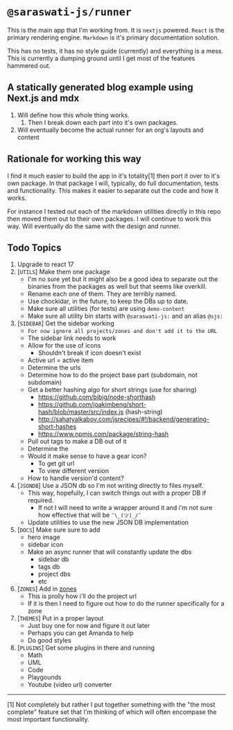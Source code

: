# `@saraswati-js/runner`
This is the main app that I'm working from. It is `nextjs` powered. `React` is the primary rendering engine. `Markdown` is it's primary documentation solution.

This has no tests, it has no style guide (currently) and everything is a mess. This is currently a dumping ground until I get most of the features hammered out.

## A statically generated blog example using Next.js and mdx
1. Will define how this whole thing works.
    1. Then I break down each part into it's own packages.
1. Will eventually become the actual runner for an org's layouts and content

## Rationale for working this way
I find it much easier to build the app in it's totality[1] then port it over to it's own package. In that package I will, typically, do full documentation, tests and functionality. This makes it easier to separate out the code and how it works.

For instance I tested out each of the markdown utilities directly in this repo then moved them out to their own packages. I will continue to work this way. Will eventually do the same with the design and runner.

## Todo Topics
1. Upgrade to react 17
1. [`UTILS`] Make them one package
    * I'm no sure yet but it might also be a good idea to separate out the binaries from the packages as well but that seems like overkill.
    * Rename each one of them. They are terribly named.
    * Use chockidar, in the future, to keep the DBs up to date.
    * Make sure all utilities (for tests) are using `demo-content`
    * Make sure all utility bin starts with `@saraswati-js:` and an alias `@sjs:`
1. [`SIDEBAR`] Get the sidebar working
    * `For now ignore all projects/zones and don't add it to the URL`
    * The sidebar link needs to work
    * Allow for the use of icons
      *  Shouldn't break if icon doesn't exist
    * Active url = active item
    * Determine the urls
    * Determine how to do the project base part (subdomain, not subdomain)
    * Get a better hashing algo for short strings (use for sharing)
        - https://github.com/bibig/node-shorthash
        - https://github.com/joakimbeng/short-hash/blob/master/src/index.js (hash-string)
        - http://sahatyalkabov.com/jsrecipes/#!/backend/generating-short-hashes
        - https://www.npmjs.com/package/string-hash
    * Pull out tags to make a DB out of it
    * Determine the
    * Would it make sense to have a gear icon?
        - To get git url
        - To view different version
    * How to handle version'd content?
1. [`JSONDB`] Use a JSON db so I'm not writing directly to files myself.
    * This way, hopefully, I can switch things out with a proper DB if required.
        * If not I will need to write a wrapper around it and i'm not sure how effective that will be `¯\_(ツ)_/¯`
    * Update utilities to use the new JSON DB implementation
1. [`DOCS`] Make sure sure to add
    * hero image
    * sidebar icon
    * Make an async runner that will constantly update the dbs
        * sidebar db
        * tags db
        * project dbs
        * etc
1. [`ZONES`] Add in [zones](https://github.com/vercel/next.js/tree/canary/examples/with-zones)
    * This is prolly how i'll do the project url
    * If it is then I need to figure out how to do the runner specifically for a zone
1. [`THEMES`] Put in a proper layout
    * Just buy one for now and figure it out later
    * Perhaps you can get Amanda to help
    * Do good styles
1. [`PLUGINS`] Get some plugins in there and running
    * Math
    * UML
    * Code
    * Playgounds
    * Youtube (video url) converter

---
[1] Not completely but rather I put together something with the "the most complete" feature set that I'm thinking of which will often encompase the most important functionality. 
